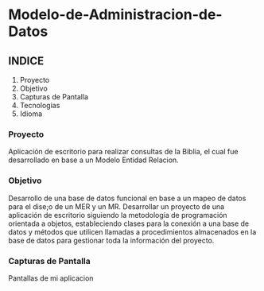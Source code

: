 # Modelo-de-Administracion-de-Datos

## INDICE

1. Proyecto
2. Objetivo
3. Capturas de Pantalla
4. Tecnologias 
5. Idioma


### Proyecto

Aplicación de escritorio para realizar consultas de la Biblia, el cual fue desarrollado en base a un Modelo Entidad Relacion.

### Objetivo

Desarrollo de una base de datos funcional en base a un mapeo de datos para el dise;o de un MER y un MR.
Desarrollar un proyecto de una aplicación de escritorio siguiendo la metodología de programación orientada a objetos, estableciendo clases para la conexión a una base de datos y métodos que utilicen llamadas a procedimientos almacenados en la base de datos para gestionar toda la información del proyecto. 

### Capturas de Pantalla


Pantallas de mi aplicacion 
